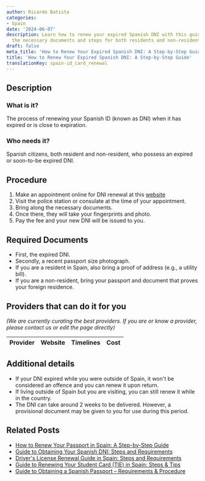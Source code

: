 ```yaml
---
author: Ricardo Batista
categories:
- Spain
date: '2024-06-07'
description: Learn how to renew your expired Spanish DNI with this guide. Find out
  the necessary documents and steps for both residents and non-residents.
draft: false
meta_title: 'How to Renew Your Expired Spanish DNI: A Step-by-Step Guide'
title: 'How to Renew Your Expired Spanish DNI: A Step-by-Step Guide'
translationKey: spain-id_card_renewal
---
```


## Description
### What is it?
The process of renewing your Spanish ID (known as DNI) when it has expired or is close to expiration.

### Who needs it?
Spanish citizens, both resident and non-resident, who possess an expired or soon-to-be expired DNI.

## Procedure
1. Make an appointment online for DNI renewal at this [website](https://www.citapreviadnie.es)
2. Visit the police station or consulate at the time of your appointment.
3. Bring along the necessary documents.
4. Once there, they will take your fingerprints and photo.
5. Pay the fee and your new DNI will be issued to you.

## Required Documents
- First, the expired DNI.
- Secondly, a recent passport size photograph.
- If you are a resident in Spain, also bring a proof of address (e.g., a utility bill).
- If you are a non-resident, bring your passport and document that proves your foreign residence.

## Providers that can do it for you

_(We are currently curating the best providers. If you are or know a provider, please contact us or edit the page directly)_

| Provider        |     Website     |     Timelines    |       Cost      |
| :-------------: | :-------------: |  :-------------: | :-------------: |

## Additional details
- If your DNI expired while you were outside of Spain, it won't be considered an offence and you can renew it upon return.
- If living outside of Spain but you are visiting, you can still renew it while in the country.
- The DNI can take around 2 weeks to be delivered. However, a provisional document may be given to you for use during this period.

## Related Posts

- [How to Renew Your Passport in Spain: A Step-by-Step Guide](https://tramitit.com/english/guides/spain/passport_renewal/)
- [Guide to Obtaining Your Spanish DNI: Steps and Requirements](https://tramitit.com/english/guides/spain/id_card_application/)
- [Driver's License Renewal Guide in Spain: Steps and Requirements](https://tramitit.com/english/guides/spain/drivers_license_renewal/)
- [Guide to Renewing Your Student Card (TIE) in Spain: Steps & Tips](https://tramitit.com/english/guides/spain/student_card_renewal/)
- [Guide to Obtaining a Spanish Passport – Requirements & Procedure](https://tramitit.com/english/guides/spain/passport_application/)